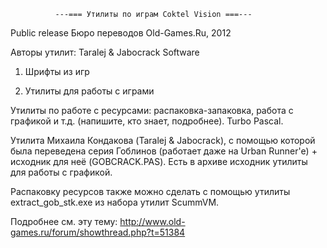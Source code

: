 ﻿              ---=== Утилиты по играм Coktel Vision ===---

Public release
Бюро переводов Old-Games.Ru, 2012

Авторы утилит: Taralej & Jabocrack Software

1. Шрифты из игр

2. Утилиты для работы с играми

Утилиты по работе с ресурсами: распаковка-запаковка, работа с графикой и т.д. (напишите, кто знает, подробнее). Turbo Pascal.

Утилита Михаила Кондакова (Taralej & Jabocrack), с помощью которой была переведена серия Гоблинов (работает даже на Urban Runner'e) + исходник для неё (GOBCRACK.PAS). Есть в архиве исходник утилиты для работы с графикой.

Распаковку ресурсов также можно сделать с помощью утилиты extract_gob_stk.exe из набора утилит ScummVM.

Подробнее см. эту тему: http://www.old-games.ru/forum/showthread.php?t=51384